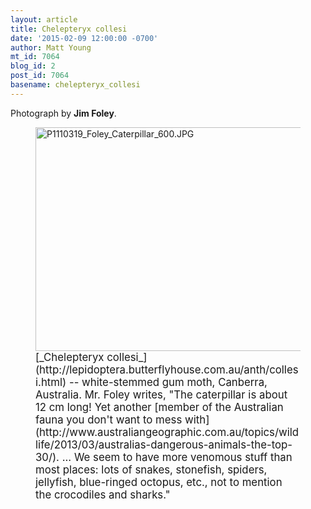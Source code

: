 ```yaml
---
layout: article
title: Chelepteryx collesi
date: '2015-02-09 12:00:00 -0700'
author: Matt Young
mt_id: 7064
blog_id: 2
post_id: 7064
basename: chelepteryx_collesi
---
```

Photograph by **Jim Foley**.

<figure>
<img src="{{ site.baseurl }}/uploads/2015/P1110319_Foley_Caterpillar_600.JPG" alt="P1110319_Foley_Caterpillar_600.JPG" width="600" height="358" />
<figcaption markdown="span">
<big>[_Chelepteryx collesi_](http://lepidoptera.butterflyhouse.com.au/anth/collesi.html) -- white-stemmed gum moth, Canberra, Australia. Mr. Foley writes, "The caterpillar is about 12 cm long!  Yet another [member of the Australian fauna you don't want to mess with](http://www.australiangeographic.com.au/topics/wildlife/2013/03/australias-dangerous-animals-the-top-30/). ... We seem to have more venomous stuff than most places: lots of snakes, stonefish, spiders, jellyfish, blue-ringed octopus, etc., not to mention the crocodiles and sharks."</big>

</figcaption>
</figure>
